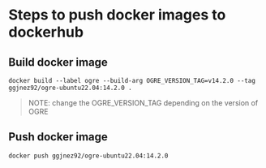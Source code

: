 # Steps to push docker images to dockerhub

## Build docker image

```
docker build --label ogre --build-arg OGRE_VERSION_TAG=v14.2.0 --tag ggjnez92/ogre-ubuntu22.04:14.2.0 .
```

> NOTE: change the OGRE_VERSION_TAG depending on the version of OGRE

## Push docker image

```
docker push ggjnez92/ogre-ubuntu22.04:14.2.0
```
